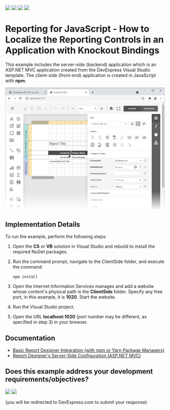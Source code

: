 <!-- default badges list -->
![](https://img.shields.io/endpoint?url=https://codecentral.devexpress.com/api/v1/VersionRange/236523191/21.2.1%2B)
[![](https://img.shields.io/badge/Open_in_DevExpress_Support_Center-FF7200?style=flat-square&logo=DevExpress&logoColor=white)](https://supportcenter.devexpress.com/ticket/details/T856827)
[![](https://img.shields.io/badge/📖_How_to_use_DevExpress_Examples-e9f6fc?style=flat-square)](https://docs.devexpress.com/GeneralInformation/403183)
[![](https://img.shields.io/badge/💬_Leave_Feedback-feecdd?style=flat-square)](#does-this-example-address-your-development-requirementsobjectives)
<!-- default badges end -->
# Reporting for JavaScript - How to Localize the Reporting Controls in an Application with Knockout Bindings

This example includes the server-side (backend) application which is an ASP.NET MVC application created from the DevExpress Visual Studio template. The client-side (front-end) application is created in JavaScript with **npm**.

![Screenshot](/images/screenshot.png)

## Implementation Details

To run the example, perform the following steps:

1. Open the **CS** or **VB** solution in Visual Studio and rebuild to install the required NuGet packages.
2. Run the command prompt, navigate to the ClientSide folder, and execute the command:
    
    ```
    npm install
    ```
3. Open the Internet Information Services manages and add a website whose content's physical path is the **ClientSide** folder. Specify any free port, in this example, it is **1020**. Start the website.
4. Run the Visual Studio project.
5. Open the URL **localhost:1020** (port number may be different, as specified in step 3) in your browser.


## Documentation

* [Basic Report Designer Integration (with npm or Yarn Package Managers)](https://docs.devexpress.com/XtraReports/401256)
* [Report Designer's Server-Side Configuration (ASP.NET MVC)](https://docs.devexpress.com/XtraReports/118371)

<!-- feedback -->
## Does this example address your development requirements/objectives?

[<img src="https://www.devexpress.com/support/examples/i/yes-button.svg"/>](https://www.devexpress.com/support/examples/survey.xml?utm_source=github&utm_campaign=reporting-web-mvc-localize-javascript-controls&~~~was_helpful=yes) [<img src="https://www.devexpress.com/support/examples/i/no-button.svg"/>](https://www.devexpress.com/support/examples/survey.xml?utm_source=github&utm_campaign=reporting-web-mvc-localize-javascript-controls&~~~was_helpful=no)

(you will be redirected to DevExpress.com to submit your response)
<!-- feedback end -->
